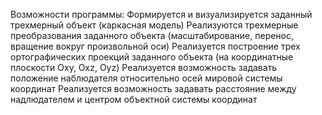 Возможности программы:
Формируется и визуализируется заданный трехмерный объект (каркасная модель)
Реализуются трехмерные преобразования заданного объекта (масштабирование, перенос, вращение вокруг произвольной оси)
Реализуется построение трех ортографических проекций заданного объекта (на координатные плоскости Oxy, Oxz, Oyz)
Реализуется возможность задавать положение наблюдателя относительно осей мировой системы координат
Реализуется возможность задавать расстояние между надлюдателем и центром объектной системы координат
